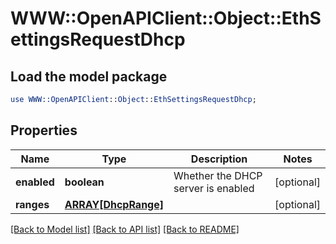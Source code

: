 # WWW::OpenAPIClient::Object::EthSettingsRequestDhcp

## Load the model package
```perl
use WWW::OpenAPIClient::Object::EthSettingsRequestDhcp;
```

## Properties
Name | Type | Description | Notes
------------ | ------------- | ------------- | -------------
**enabled** | **boolean** | Whether the DHCP server is enabled | [optional] 
**ranges** | [**ARRAY[DhcpRange]**](DhcpRange.md) |  | [optional] 

[[Back to Model list]](../README.md#documentation-for-models) [[Back to API list]](../README.md#documentation-for-api-endpoints) [[Back to README]](../README.md)


